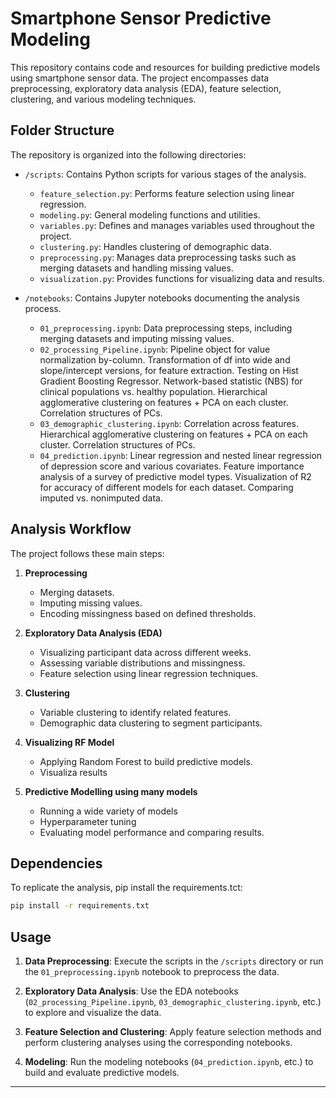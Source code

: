 # Smartphone Sensor Predictive Modeling

This repository contains code and resources for building predictive models using smartphone sensor data. The project encompasses data preprocessing, exploratory data analysis (EDA), feature selection, clustering, and various modeling techniques.

## Folder Structure

The repository is organized into the following directories:

- `/scripts`: Contains Python scripts for various stages of the analysis.
  - `feature_selection.py`: Performs feature selection using linear regression.
  - `modeling.py`: General modeling functions and utilities.
  - `variables.py`: Defines and manages variables used throughout the project.
  - `clustering.py`: Handles clustering of demographic data.
  - `preprocessing.py`: Manages data preprocessing tasks such as merging datasets and handling missing values.
  - `visualization.py`: Provides functions for visualizing data and results.

- `/notebooks`: Contains Jupyter notebooks documenting the analysis process.
  - `01_preprocessing.ipynb`: Data preprocessing steps, including merging datasets and imputing missing values.
  - `02_processing_Pipeline.ipynb`: Pipeline object for value normalization by-column. Transformation of df into wide and slope/intercept versions, for feature extraction. Testing on Hist Gradient Boosting Regressor. Network-based statistic (NBS) for clinical populations vs. healthy population. Hierarchical agglomerative clustering on features + PCA on each cluster. Correlation structures of PCs.
  - `03_demographic_clustering.ipynb`: Correlation across features. Hierarchical agglomerative clustering on features + PCA on each cluster. Correlation structures of PCs.
  - `04_prediction.ipynb`: Linear regression and nested linear regression of depression score and various covariates. Feature importance analysis of a survey of predictive model types. Visualization of R2 for accuracy of different models for each dataset. Comparing imputed vs. nonimputed data.
 

## Analysis Workflow

The project follows these main steps:

1. **Preprocessing**
   - Merging datasets.
   - Imputing missing values.
   - Encoding missingness based on defined thresholds.

2. **Exploratory Data Analysis (EDA)**
   - Visualizing participant data across different weeks.
   - Assessing variable distributions and missingness.
   - Feature selection using linear regression techniques.

3. **Clustering**
   - Variable clustering to identify related features.
   - Demographic data clustering to segment participants.

4. **Visualizing RF Model**
   - Applying Random Forest to build predictive models.
   - Visualiza results

5. **Predictive Modelling using many models**
   - Running a wide variety of models
   - Hyperparameter tuning
   - Evaluating model performance and comparing results.

## Dependencies

To replicate the analysis, pip install the requirements.tct:

```bash
pip install -r requirements.txt
```

## Usage

1. **Data Preprocessing**: Execute the scripts in the `/scripts` directory or run the `01_preprocessing.ipynb` notebook to preprocess the data.

2. **Exploratory Data Analysis**: Use the EDA notebooks (`02_processing_Pipeline.ipynb`, `03_demographic_clustering.ipynb`, etc.) to explore and visualize the data.

3. **Feature Selection and Clustering**: Apply feature selection methods and perform clustering analyses using the corresponding notebooks.

4. **Modeling**: Run the modeling notebooks (`04_prediction.ipynb`, etc.) to build and evaluate predictive models.


---


